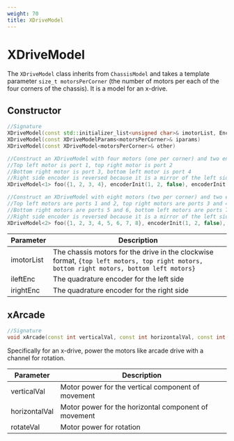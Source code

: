 ```yaml
---
weight: 70
title: XDriveModel
---
```


# XDriveModel

The `XDriveModel` class inherits from `ChassisModel` and takes a template parameter `size_t motorsPerCorner` (the number of motors per each of the four corners of the chassis). It is a model for an x-drive.

## Constructor

```c++
//Signature
XDriveModel(const std::initializer_list<unsigned char>& imotorList, Encoder ileftEnc, Encoder irightEnc)
XDriveModel(const XDriveModelParams<motorsPerCorner>& iparams)
XDriveModel(const XDriveModel<motorsPerCorner>& other)

//Construct an XDriveModel with four motors (one per corner) and two encoders
//Top left motor is port 1, top right motor is port 2
//Bottom right motor is port 3, bottom left motor is port 4
//Right side encoder is reversed because it is a mirror of the left side
XDriveModel<1> foo({1, 2, 3, 4}, encoderInit(1, 2, false), encoderInit(3, 4, true));

//Construct an XDriveModel with eight motors (two per corner) and two encoders
//Top left motors are ports 1 and 2, top right motors are ports 3 and 4
//Bottom right motors are ports 5 and 6, bottom left motors are ports 7 and 8
//Right side encoder is reversed because it is a mirror of the left side
XDriveModel<2> foo({1, 2, 3, 4, 5, 6, 7, 8}, encoderInit(1, 2, false), encoderInit(3, 4, true));
```

Parameter | Description
----------|------------
imotorList | The chassis motors for the drive in the clockwise format, `{top left motors, top right motors, bottom right motors, bottom left motors}`
ileftEnc | The quadrature encoder for the left side
irightEnc | The quadrature encoder for the right side

## xArcade

```c++
//Signature
void xArcade(const int verticalVal, const int horizontalVal, const int rotateVal)
```

Specifically for an x-drive, power the motors like arcade drive with a channel for rotation.

Parameter | Description
----------|------------
verticalVal | Motor power for the vertical component of movement
horizontalVal | Motor power for the horizontal component of movement
rotateVal | Motor power for rotation
